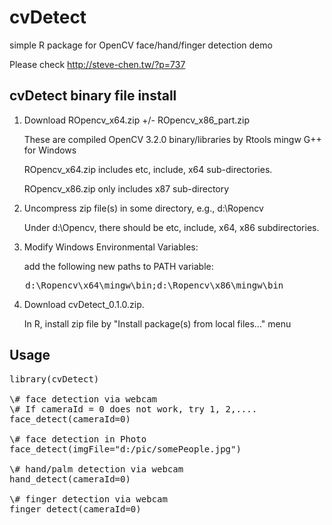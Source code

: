 # cvDetect
simple R package for OpenCV face/hand/finger detection demo

Please check http://steve-chen.tw/?p=737

## cvDetect binary file install

1. Download ROpencv_x64.zip +/- ROpencv_x86_part.zip 

   These are compiled OpenCV 3.2.0 binary/libraries by Rtools mingw G++ for Windows
   
   ROpencv_x64.zip includes etc, include, x64 sub-directories.
   
   ROpencv_x86.zip only includes x87 sub-directory   

2. Uncompress zip file(s) in some directory, e.g., d:\Ropencv

   Under d:\Opencv, there should be etc, include, x64, x86 subdirectories.

3. Modify Windows Environmental Variables:

   add the following new paths to PATH variable:
<pre>
   d:\Ropencv\x64\mingw\bin;d:\Ropencv\x86\mingw\bin
</pre>   

4. Download cvDetect_0.1.0.zip. 

   In R, install zip file by "Install package(s) from local files..." menu

## Usage

<pre>
library(cvDetect)

\# face detection via webcam
\# If cameraId = 0 does not work, try 1, 2,....
face_detect(cameraId=0)

\# face detection in Photo 
face_detect(imgFile="d:/pic/somePeople.jpg")

\# hand/palm detection via webcam
hand_detect(cameraId=0)

\# finger detection via webcam
finger_detect(cameraId=0)
</pre>

